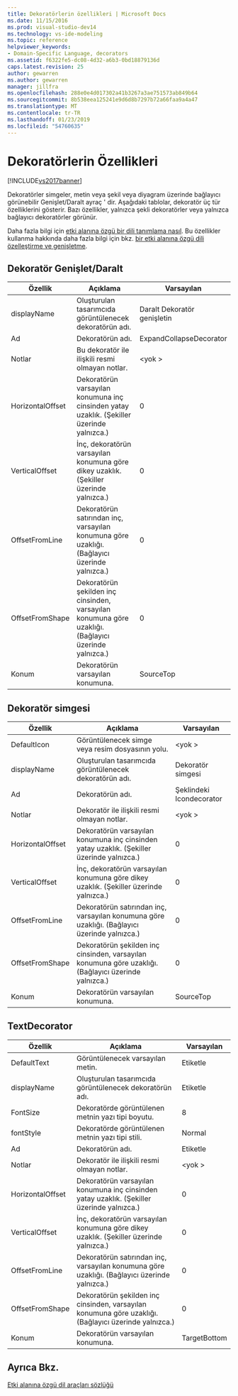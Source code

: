 ```yaml
---
title: Dekoratörlerin özellikleri | Microsoft Docs
ms.date: 11/15/2016
ms.prod: visual-studio-dev14
ms.technology: vs-ide-modeling
ms.topic: reference
helpviewer_keywords:
- Domain-Specific Language, decorators
ms.assetid: f6322fe5-dc08-4d32-a6b3-0bd18879136d
caps.latest.revision: 25
author: gewarren
ms.author: gewarren
manager: jillfra
ms.openlocfilehash: 288e0e4d017302a41b3267a3ae751573ab849b64
ms.sourcegitcommit: 8b538eea125241e9d6d8b7297b72a66faa9a4a47
ms.translationtype: MT
ms.contentlocale: tr-TR
ms.lasthandoff: 01/23/2019
ms.locfileid: "54760635"
---
```

# <a name="properties-of-decorators"></a>Dekoratörlerin Özellikleri
[!INCLUDE[vs2017banner](../includes/vs2017banner.md)]

Dekoratörler simgeler, metin veya şekil veya diyagram üzerinde bağlayıcı görünebilir Genişlet/Daralt ayraç ' dir. Aşağıdaki tablolar, dekoratör üç tür özelliklerini gösterir. Bazı özellikler, yalnızca şekli dekoratörler veya yalnızca bağlayıcı dekoratörler görünür.  
  
 Daha fazla bilgi için [etki alanına özgü bir dili tanımlama nasıl](../modeling/how-to-define-a-domain-specific-language.md). Bu özellikler kullanma hakkında daha fazla bilgi için bkz. [bir etki alanına özgü dili özelleştirme ve genişletme](../modeling/customizing-and-extending-a-domain-specific-language.md).  
  
## <a name="expandcollapse-decorator"></a>Dekoratör Genişlet/Daralt  
  
|Özellik|Açıklama|Varsayılan|  
|--------------|-----------------|-------------|  
|displayName|Oluşturulan tasarımcıda görüntülenecek dekoratörün adı.|Daralt Dekoratör genişletin|  
|Ad|Dekoratörün adı.|ExpandCollapseDecorator|  
|Notlar|Bu dekoratör ile ilişkili resmi olmayan notlar.|\<yok >|  
|HorizontalOffset|Dekoratörün varsayılan konumuna inç cinsinden yatay uzaklık. (Şekiller üzerinde yalnızca.)|0|  
|VerticalOffset|İnç, dekoratörün varsayılan konumuna göre dikey uzaklık. (Şekiller üzerinde yalnızca.)|0|  
|OffsetFromLine|Dekoratörün satırından inç, varsayılan konumuna göre uzaklığı. (Bağlayıcı üzerinde yalnızca.)|0|  
|OffsetFromShape|Dekoratörün şekilden inç cinsinden, varsayılan konumuna göre uzaklığı. (Bağlayıcı üzerinde yalnızca.)|0|  
|Konum|Dekoratörün varsayılan konumuna.|SourceTop|  
  
## <a name="icon-decorator"></a>Dekoratör simgesi  
  
|Özellik|Açıklama|Varsayılan|  
|--------------|-----------------|-------------|  
|DefaultIcon|Görüntülenecek simge veya resim dosyasının yolu.|\<yok >|  
|displayName|Oluşturulan tasarımcıda görüntülenecek dekoratörün adı.|Dekoratör simgesi|  
|Ad|Dekoratörün adı.|Şeklindeki Icondecorator|  
|Notlar|Dekoratör ile ilişkili resmi olmayan notlar.|\<yok >|  
|HorizontalOffset|Dekoratörün varsayılan konumuna inç cinsinden yatay uzaklık. (Şekiller üzerinde yalnızca.)|0|  
|VerticalOffset|İnç, dekoratörün varsayılan konumuna göre dikey uzaklık. (Şekiller üzerinde yalnızca.)|0|  
|OffsetFromLine|Dekoratörün satırından inç, varsayılan konumuna göre uzaklığı. (Bağlayıcı üzerinde yalnızca.)|0|  
|OffsetFromShape|Dekoratörün şekilden inç cinsinden, varsayılan konumuna göre uzaklığı. (Bağlayıcı üzerinde yalnızca.)|0|  
|Konum|Dekoratörün varsayılan konumuna.|SourceTop|  
  
## <a name="textdecorator"></a>TextDecorator  
  
|Özellik|Açıklama|Varsayılan|  
|--------------|-----------------|-------------|  
|DefaultText|Görüntülenecek varsayılan metin.|Etiketle|  
|displayName|Oluşturulan tasarımcıda görüntülenecek dekoratörün adı.|Etiketle|  
|FontSize|Dekoratörde görüntülenen metnin yazı tipi boyutu.|8|  
|fontStyle|Dekoratörde görüntülenen metnin yazı tipi stili.|Normal|  
|Ad|Dekoratörün adı.|Etiketle|  
|Notlar|Dekoratör ile ilişkili resmi olmayan notlar.|\<yok >|  
|HorizontalOffset|Dekoratörün varsayılan konumuna inç cinsinden yatay uzaklık. (Şekiller üzerinde yalnızca.)|0|  
|VerticalOffset|İnç, dekoratörün varsayılan konumuna göre dikey uzaklık. (Şekiller üzerinde yalnızca.)|0|  
|OffsetFromLine|Dekoratörün satırından inç, varsayılan konumuna göre uzaklığı. (Bağlayıcı üzerinde yalnızca.)|0|  
|OffsetFromShape|Dekoratörün şekilden inç cinsinden, varsayılan konumuna göre uzaklığı. (Bağlayıcı üzerinde yalnızca.)|0|  
|Konum|Dekoratörün varsayılan konumuna.|TargetBottom|  
  
## <a name="see-also"></a>Ayrıca Bkz.  
 [Etki alanına özgü dil araçları sözlüğü](http://msdn.microsoft.com/ca5e84cb-a315-465c-be24-76aa3df276aa)
